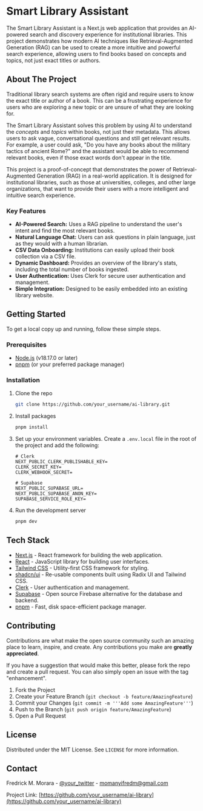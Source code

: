 # Smart Library Assistant

The Smart Library Assistant is a Next.js web application that provides an AI-powered search and discovery experience for institutional libraries. This project demonstrates how modern AI techniques like Retrieval-Augmented Generation (RAG) can be used to create a more intuitive and powerful search experience, allowing users to find books based on concepts and topics, not just exact titles or authors.

## About The Project

Traditional library search systems are often rigid and require users to know the exact title or author of a book. This can be a frustrating experience for users who are exploring a new topic or are unsure of what they are looking for.

The Smart Library Assistant solves this problem by using AI to understand the *concepts* and *topics* within books, not just their metadata. This allows users to ask vague, conversational questions and still get relevant results. For example, a user could ask, "Do you have any books about the military tactics of ancient Rome?" and the assistant would be able to recommend relevant books, even if those exact words don't appear in the title.

This project is a proof-of-concept that demonstrates the power of Retrieval-Augmented Generation (RAG) in a real-world application. It is designed for institutional libraries, such as those at universities, colleges, and other large organizations, that want to provide their users with a more intelligent and intuitive search experience.

### Key Features

*   **AI-Powered Search:** Uses a RAG pipeline to understand the user's intent and find the most relevant books.
*   **Natural Language Chat:** Users can ask questions in plain language, just as they would with a human librarian.
*   **CSV Data Onboarding:** Institutions can easily upload their book collection via a CSV file.
*   **Dynamic Dashboard:** Provides an overview of the library's stats, including the total number of books ingested.
*   **User Authentication:** Uses Clerk for secure user authentication and management.
*   **Simple Integration:** Designed to be easily embedded into an existing library website.

## Getting Started

To get a local copy up and running, follow these simple steps.

### Prerequisites

*   [Node.js](https://nodejs.org/en/) (v18.17.0 or later)
*   [pnpm](https://pnpm.io/) (or your preferred package manager)

### Installation

1.  Clone the repo
    ```sh
    git clone https://github.com/your_username/ai-library.git
    ```
2.  Install packages
    ```sh
    pnpm install
    ```
3.  Set up your environment variables. Create a `.env.local` file in the root of the project and add the following:
    ```env
    # Clerk
    NEXT_PUBLIC_CLERK_PUBLISHABLE_KEY=
    CLERK_SECRET_KEY=
    CLERK_WEBHOOK_SECRET=

    # Supabase
    NEXT_PUBLIC_SUPABASE_URL=
    NEXT_PUBLIC_SUPABASE_ANON_KEY=
    SUPABASE_SERVICE_ROLE_KEY=
    ```
4.  Run the development server
    ```sh
    pnpm dev
    ```

## Tech Stack

*   [Next.js](https://nextjs.org/) - React framework for building the web application.
*   [React](https://reactjs.org/) - JavaScript library for building user interfaces.
*   [Tailwind CSS](https://tailwindcss.com/) - Utility-first CSS framework for styling.
*   [shadcn/ui](https://ui.shadcn.com/) - Re-usable components built using Radix UI and Tailwind CSS.
*   [Clerk](https://clerk.com/) - User authentication and management.
*   [Supabase](https://supabase.com/) - Open source Firebase alternative for the database and backend.
*   [pnpm](https://pnpm.io/) - Fast, disk space-efficient package manager.

## Contributing

Contributions are what make the open source community such an amazing place to learn, inspire, and create. Any contributions you make are **greatly appreciated**.

If you have a suggestion that would make this better, please fork the repo and create a pull request. You can also simply open an issue with the tag "enhancement".

1.  Fork the Project
2.  Create your Feature Branch (`git checkout -b feature/AmazingFeature`)
3.  Commit your Changes (`git commit -m '''Add some AmazingFeature'''`)
4.  Push to the Branch (`git push origin feature/AmazingFeature`)
5.  Open a Pull Request

## License

Distributed under the MIT License. See `LICENSE` for more information.

## Contact

Fredrick M. Morara - [@your_twitter](https://twitter.com/your_twitter) - momanyifredm@gmail.com

Project Link: [https://github.com/your_username/ai-library](https://github.com/your_username/ai-library)